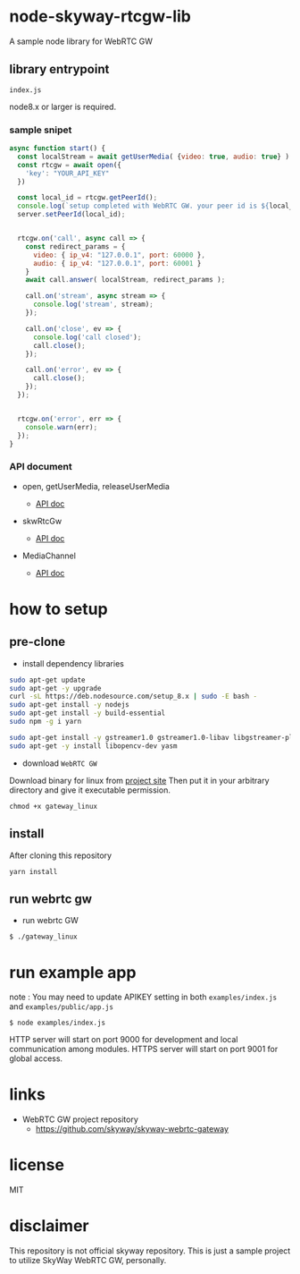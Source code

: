 # node-skyway-rtcgw-lib

A sample node library for WebRTC GW

## library entrypoint

```
index.js
```

node8.x or larger is required.

### sample snipet

```js
async function start() {
  const localStream = await getUserMedia( {video: true, audio: true} )
  const rtcgw = await open({
    'key': "YOUR_API_KEY"
  })

  const local_id = rtcgw.getPeerId();
  console.log(`setup completed with WebRTC GW. your peer id is ${local_id}`)
  server.setPeerId(local_id);


  rtcgw.on('call', async call => {
    const redirect_params = {
      video: { ip_v4: "127.0.0.1", port: 60000 },
      audio: { ip_v4: "127.0.0.1", port: 60001 }
    }
    await call.answer( localStream, redirect_params );

    call.on('stream', async stream => {
      console.log('stream', stream);
    });

    call.on('close', ev => {
      console.log('call closed');
      call.close();
    });

    call.on('error', ev => {
      call.close();
    });
  });


  rtcgw.on('error', err => {
    console.warn(err);
  });
}
```

### API document

* open, getUserMedia, releaseUserMedia

  - [API doc](./docs/index.md)

* skwRtcGw

  - [API doc](./docs/skw-rtc-gw.md)

* MediaChannel

  - [API doc](./docs/media-channel.md)



# how to setup

## pre-clone

* install dependency libraries

```bash
sudo apt-get update
sudo apt-get -y upgrade
curl -sL https://deb.nodesource.com/setup_8.x | sudo -E bash -
sudo apt-get install -y nodejs
sudo apt-get install -y build-essential
sudo npm -g i yarn

sudo apt-get install -y gstreamer1.0 gstreamer1.0-libav libgstreamer-plugins-base1.0-dev
sudo apt-get -y install libopencv-dev yasm
```

* download `WebRTC GW`

Download binary for linux from [project site](https://github.com/skyway/skyway-webrtc-gateway#x86)
Then put it in your arbitrary directory and give it executable permission.

```
chmod +x gateway_linux
```

## install

After cloning this repository

```
yarn install
```

## run webrtc gw

* run webrtc GW

```
$ ./gateway_linux
```

# run example app

note : You may need to update APIKEY setting in both `examples/index.js` and `examples/public/app.js`

```
$ node examples/index.js
```

HTTP server will start on port 9000 for development and local communication among modules.
HTTPS server will start on port 9001 for global access.


# links

* WebRTC GW project repository
  * https://github.com/skyway/skyway-webrtc-gateway

# license

MIT

# disclaimer

This repository is not official skyway repository. This is just a sample project to utilize SkyWay WebRTC GW, personally.
